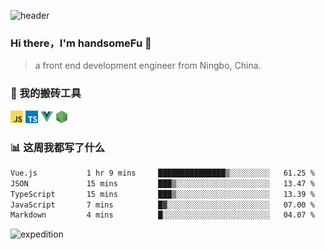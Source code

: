 ![header](https://raw.githubusercontent.com/fzq1998/fzq1998/master/header.png)

### Hi there，I'm handsomeFu 👋

> a front end development engineer from Ningbo, China.

### 🔧 我的搬砖工具
<code><img height="20" src="https://raw.githubusercontent.com/github/explore/80688e429a7d4ef2fca1e82350fe8e3517d3494d/topics/javascript/javascript.png" alt="javascript"></code>
<code><img height="20" src="https://raw.githubusercontent.com/github/explore/80688e429a7d4ef2fca1e82350fe8e3517d3494d/topics/typescript/typescript.png" alt="typescript"></code>
<code><img height="20" src="https://raw.githubusercontent.com/github/explore/80688e429a7d4ef2fca1e82350fe8e3517d3494d/topics/vue/vue.png" alt="vue"></code>
<code><img height="20" src="https://raw.githubusercontent.com/github/explore/80688e429a7d4ef2fca1e82350fe8e3517d3494d/topics/nodejs/nodejs.png" alt="nodejs"></code>



### 📊 这周我都写了什么
<!--START_SECTION:waka-->

```txt
Vue.js           1 hr 9 mins     ███████████████▒░░░░░░░░░   61.25 %
JSON             15 mins         ███▒░░░░░░░░░░░░░░░░░░░░░   13.47 %
TypeScript       15 mins         ███▒░░░░░░░░░░░░░░░░░░░░░   13.39 %
JavaScript       7 mins          █▓░░░░░░░░░░░░░░░░░░░░░░░   07.00 %
Markdown         4 mins          █░░░░░░░░░░░░░░░░░░░░░░░░   04.07 %
```

<!--END_SECTION:waka-->


![expedition](https://raw.githubusercontent.com/fzq1998/fzq1998/master/expedition.gif)

